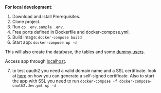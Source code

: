 **For local development:**

1. Download and istall Prerequisites.
2. Clone project.
3. Run `cp .env.sample .env`.
4. Free ports defined in Dockerfile and docker-compose.yml.
5. Build image: 
`docker-compose build`
6. Start app:
`docker-compose up -d`

This will also create the database, the tables and some [dummy users](https://docs.google.com/spreadsheets/d/1Lw4Bj3v5edPOeNAZJTDbYqwQ2RHBaj-e5q5LXngT2aE/edit#gid=0). 

Access app through [localhost](http://localhost:3000/).

7. to test oauth2 you need a valid domain name and a SSL certificate.
look at [here](etc/nginx/ssl/Readme.md) on how you can generate a self-signed certificate.
Also to start the app with SSL you need to run `docker-compose -f docker-compose-oauth2.dev.yml up -d` 

